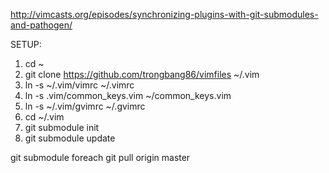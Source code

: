 http://vimcasts.org/episodes/synchronizing-plugins-with-git-submodules-and-pathogen/

SETUP:

1. cd ~
2. git clone https://github.com/trongbang86/vimfiles ~/.vim
3. ln -s ~/.vim/vimrc ~/.vimrc
4. ln -s .vim/common_keys.vim ~/common_keys.vim
5. ln -s ~/.vim/gvimrc ~/.gvimrc
6. cd ~/.vim
7. git submodule init
8. git submodule update

git submodule foreach git pull origin master

